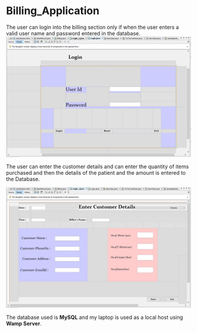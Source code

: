 # Billing_Application
The user can login into the billing section only if when the user enters a valid user name and password entered in the database.
![](images/Login%20java%20App.JPG)


The user can enter the customer details and can enter the quantity of items purchased and then the details of the patient and the amount is entered to the Database. 

![](images/Billing%20Application.JPG)

The database used is **MySQL** and my laptop is used as a local host using **Wamp Server**.
